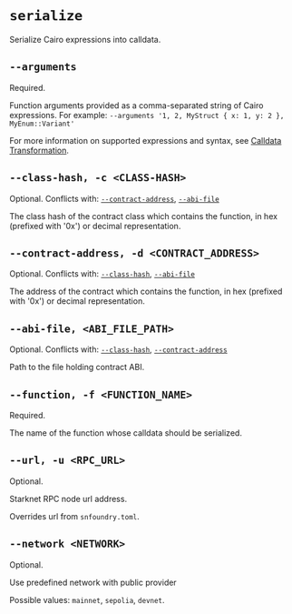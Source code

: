 # `serialize`
Serialize Cairo expressions into calldata.

## `--arguments`
Required.

Function arguments provided as a comma-separated string of Cairo expressions.
For example: `--arguments '1, 2, MyStruct { x: 1, y: 2 }, MyEnum::Variant'`

For more information on supported expressions and syntax, see [Calldata Transformation](../../../starknet/calldata-transformation.md).

## `--class-hash, -c <CLASS-HASH>`
Optional.
Conflicts with: [`--contract-address`](#--contract-address), [`--abi-file`](#--abi-file)

The class hash of the contract class which contains the function, in hex (prefixed with '0x') or decimal representation.

## `--contract-address, -d <CONTRACT_ADDRESS>`
Optional.
Conflicts with: [`--class-hash`](#--class-hash), [`--abi-file`](#--abi-file)

The address of the contract which contains the function, in hex (prefixed with '0x') or decimal representation.

## `--abi-file, <ABI_FILE_PATH>`
Optional.
Conflicts with: [`--class-hash`](#--class-hash), [`--contract-address`](#--contract-address)

Path to the file holding contract ABI.

## `--function, -f <FUNCTION_NAME>`
Required.

The name of the function whose calldata should be serialized.

## `--url, -u <RPC_URL>`
Optional.

Starknet RPC node url address.

Overrides url from `snfoundry.toml`.

## `--network <NETWORK>`
Optional.

Use predefined network with public provider

Possible values: `mainnet`, `sepolia`, `devnet`.
